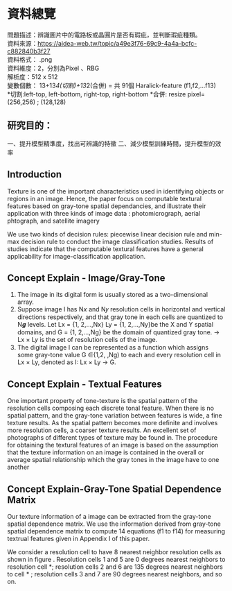 # 資料總覽
問題描述：辨識圖片中的電路板或晶圓片是否有瑕疵，並判斷瑕疵種類。<br/>
資料來源：https://aidea-web.tw/topic/a49e3f76-69c9-4a4a-bcfc-c882840b3f27 <br/>
資料格式： .png <br/>
資料維度：2，分別為Pixel 、RBG <br/>
解析度：512 x 512 <br/>
變數個數： 13+13*4(切割)+13*2(合併) = 共 91個 Haralick-feature (f1,f2,...f13) <br/>
*切割:left-top, left-bottom, right-top, right-bottom
*合併: resize pixel= (256,256) ; (128,128)
## 研究目的：
一、提升模型精準度，找出可辨識的特徵
二、減少模型訓練時間，提升模型的效率

## Introduction
Texture is one of the important characteristics used in identifying objects or regions in an
image. Hence, the paper focus on computable textural features based on gray-tone spatial
dependancies, and illustrate their application with three kinds of image data :
photomicrograph, aerial phtograph, and satellite imagery

We use two kinds of decision rules: piecewise linear decision rule and min-max decision
rule to conduct the image classification studies. Results of studies indicate that the
computable textural features have a general applicability for image-classification
application.

## Concept Explain - Image/Gray-Tone
1. The image in its digital form is usually stored as a two-dimensional array.
2. Suppose image I has N𝘹 and N𝑦 resolution cells in horizontal and vertical directions
respectively, and that gray tone in each cells are quantized to N𝒈 levels.
Let Lx = {1, 2,…,Nx} Ly = {1, 2,...,Ny}be the X and Y spatial domains, and G = {1,
2,…,Ng} be the domain of quantized gray tone.
→ Lx × L𝑦 is the set of resolution cells of the image.
3. The digital image I can be represented as a function which assigns some gray-tone
value G ∈{1,2, ,Ng) to each and every resolution cell in Lx × Ly,
denoted as I: Lx × Ly → G.

## Concept Explain - Textual Features
One important property of tone-texture is the spatial pattern of the resolution cells
composing each discrete tonal feature. When there is no spatial pattern, and the gray-tone
variation between features is wide, a fine texture results. As the spatial pattern becomes
more definite and involves more resolution cells, a coarser texture results. An excellent set
of photographs of different types of texture may be found in.
The procedure for obtaining the textural features of an image is based on the assumption
that the texture information on an image is contained in the overall or average spatial
relationship which the gray tones in the image have to one another

## Concept Explain-Gray-Tone Spatial Dependence Matrix
Our texture information of a image can be extracted from the gray-tone spatial dependence
matrix. We use the information derived from gray-tone spatial dependence matrix to
compute 14 equations (f1 to f14) for measuring textrual features given in Appendix I of this
paper.

We consider a resolution cell to have 8 nearest neighbor
resolution cells as shown in figure . Resolution cells 1 and
5 are 0 degrees nearest neighbors to resolution cell *;
resolution cells 2 and 6 are 135 degrees nearest neighbors
to cell * ; resolution cells 3 and 7 are 90 degrees nearest
neighbors, and so on.
